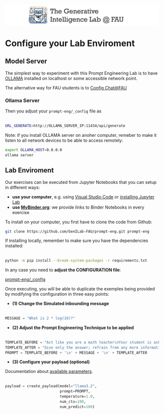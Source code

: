 ![GenI-Banner](./images/geni-banner.png)

# Configure your Lab Enviroment

## Model Server

The simplest way to experiment with this Prompt Engineering Lab is to have [OLLAMA](http://www.ollama.com) installed on localhost or some accessible network point.

The alternative way for FAU students is to [Config Chat@FAU](./CONFIG-FAU.md)

### Ollama Server

Then you adjust your `prompt-eng/_config` file as

```bash

URL_GENERATE=http://OLLAMA_SERVER_IP:11434/api/generate

```

Note: if you install OLLAMA server on anoher computer, remeber to make it listen to all network devices to be able to access remotely:

```bash
export OLLAMA_HOST=0.0.0.0
ollama server
```

## Lab Enviroment

Our exercises can be executed from Jupyter Notebooks that you can setup in different ways:
* **use your computer**, e.g. using [Visual Studio Code](https://code.visualstudio.com/docs/datascience/jupyter-notebooks) or [installing Jupyter Lab](https://jupyterlab.readthedocs.io/en/stable/getting_started/installation.html)
* **use [MyBinder.org](http://mybinder.org)**: we provide links to Binder Notebooks in every exercise


To install on your computer, you first have to clone the code from Github:

```bash
git clone https://github.com/GenILab-FAU/prompt-eng.git prompt-eng
```

If installing locally, remember to make sure you have the dependencies installed:

```bash

python -m pip install --break-system-packages -r requirements.txt

```

In any case you need to **adjust the CONFIGURATION file**:

[prompt-eng/_config](./prompt-eng/_config.example)

Once executing, you will be able to duplicate the exemples being provided by modifying the configuration in three easy points:

* **(1) Change the Simulated inbounding message**

```python

MESSAGE = "What is 2 * log(10)?"

```

* **(2) Adjust the Prompt Engineering Technique to be applied**

```python

TEMPLATE_BEFORE = "Act like you are a math teacher\nYour student is asking:"
TEMPLATE_AFTER = "Give only the answer; refrain from any more information"
PROMPT = TEMPLATE_BEFORE + '\n' + MESSAGE + '\n' + TEMPLATE_AFTER

```

* **(3) Configure your payload (optional)**

Documentation about [available parameters](https://github.com/ollama/ollama/blob/main/docs/api.md).

```python

payload = create_payload(model="llama3.2", 
                         prompt=PROMPT, 
                         temperature=1.0, 
                         num_ctx=100, 
                         num_predict=100)
```

